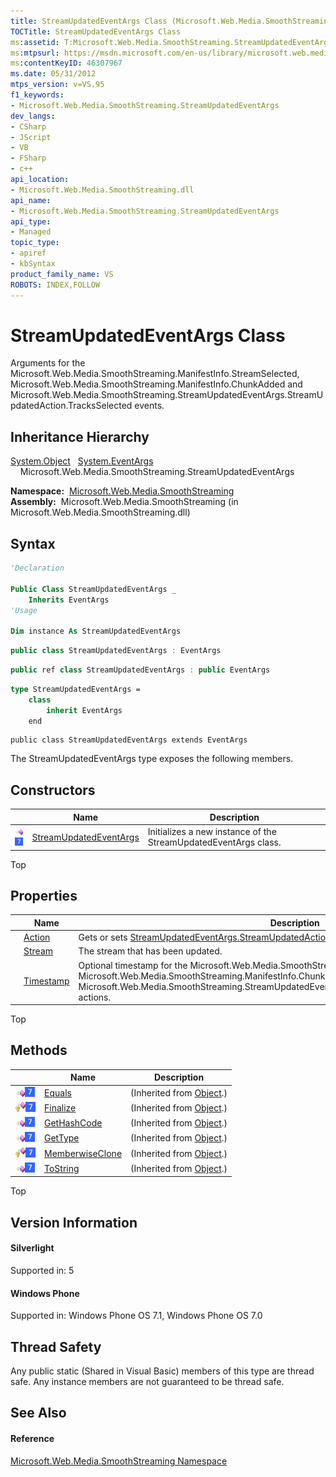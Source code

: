 ```yaml
---
title: StreamUpdatedEventArgs Class (Microsoft.Web.Media.SmoothStreaming)
TOCTitle: StreamUpdatedEventArgs Class
ms:assetid: T:Microsoft.Web.Media.SmoothStreaming.StreamUpdatedEventArgs
ms:mtpsurl: https://msdn.microsoft.com/en-us/library/microsoft.web.media.smoothstreaming.streamupdatedeventargs(v=VS.95)
ms:contentKeyID: 46307967
ms.date: 05/31/2012
mtps_version: v=VS.95
f1_keywords:
- Microsoft.Web.Media.SmoothStreaming.StreamUpdatedEventArgs
dev_langs:
- CSharp
- JScript
- VB
- FSharp
- c++
api_location:
- Microsoft.Web.Media.SmoothStreaming.dll
api_name:
- Microsoft.Web.Media.SmoothStreaming.StreamUpdatedEventArgs
api_type:
- Managed
topic_type:
- apiref
- kbSyntax
product_family_name: VS
ROBOTS: INDEX,FOLLOW
---
```


# StreamUpdatedEventArgs Class

Arguments for the Microsoft.Web.Media.SmoothStreaming.ManifestInfo.StreamSelected, Microsoft.Web.Media.SmoothStreaming.ManifestInfo.ChunkAdded and Microsoft.Web.Media.SmoothStreaming.StreamUpdatedEventArgs.StreamUpdatedAction.TracksSelected events.

## Inheritance Hierarchy

 [System.Object](https://msdn.microsoft.com/en-us/library/e5kfa45b\(v=vs.95\))  
  [System.EventArgs](https://msdn.microsoft.com/en-us/library/118wxtk3\(v=vs.95\))  
    Microsoft.Web.Media.SmoothStreaming.StreamUpdatedEventArgs  

**Namespace:**  [Microsoft.Web.Media.SmoothStreaming](microsoft-web-media-smoothstreaming-namespace_1.md)  
**Assembly:**  Microsoft.Web.Media.SmoothStreaming (in Microsoft.Web.Media.SmoothStreaming.dll)

## Syntax

``` vb
'Declaration

Public Class StreamUpdatedEventArgs _
    Inherits EventArgs
'Usage

Dim instance As StreamUpdatedEventArgs
```

``` csharp
public class StreamUpdatedEventArgs : EventArgs
```

``` c++
public ref class StreamUpdatedEventArgs : public EventArgs
```

``` fsharp
type StreamUpdatedEventArgs =  
    class
        inherit EventArgs
    end
```

``` jscript
public class StreamUpdatedEventArgs extends EventArgs
```

The StreamUpdatedEventArgs type exposes the following members.

## Constructors

||Name|Description|
|--- |--- |--- |
|![Public method](images/Ff728153.pubmethod(en-us,VS.90).gif "Public method")![Supported by Windows Phone](images/Ff728255.slMobile(VS.95).gif "Supported by Windows Phone")|[StreamUpdatedEventArgs](streamupdatedeventargs-constructor-microsoft-web-media-smoothstreaming_1.md)|Initializes a new instance of the StreamUpdatedEventArgs class.|


Top

## Properties

||Name|Description|
|--- |--- |--- |
|![Public property](images/Ff728140.pubproperty(en-us,VS.90).gif "Public property")![Supported by Windows Phone](images/Ff728255.slMobile(VS.95).gif "Supported by Windows Phone")|[Action](streamupdatedeventargs-action-property-microsoft-web-media-smoothstreaming_1.md)|Gets or sets [StreamUpdatedEventArgs.StreamUpdatedAction](streamupdatedeventargs-streamupdatedaction-enumeration-microsoft-web-media-smoothstreaming_1.md).|
|![Public property](images/Ff728140.pubproperty(en-us,VS.90).gif "Public property")![Supported by Windows Phone](images/Ff728255.slMobile(VS.95).gif "Supported by Windows Phone")|[Stream](streamupdatedeventargs-stream-property-microsoft-web-media-smoothstreaming_1.md)|The stream that has been updated.|
|![Public property](images/Ff728140.pubproperty(en-us,VS.90).gif "Public property")![Supported by Windows Phone](images/Ff728255.slMobile(VS.95).gif "Supported by Windows Phone")|[Timestamp](streamupdatedeventargs-timestamp-property-microsoft-web-media-smoothstreaming_1.md)|Optional timestamp for the Microsoft.Web.Media.SmoothStreaming.ManifestInfo.StreamSelected, Microsoft.Web.Media.SmoothStreaming.ManifestInfo.ChunkAdded and Microsoft.Web.Media.SmoothStreaming.StreamUpdatedEventArgs.StreamUpdatedAction.TracksSelected actions.|


Top

## Methods

||Name|Description|
|--- |--- |--- |
|![Public method](images/Ff728153.pubmethod(en-us,VS.90).gif "Public method")![Supported by Windows Phone](images/Ff728255.slMobile(VS.95).gif "Supported by Windows Phone")|[Equals](https://msdn.microsoft.com/en-us/library/bsc2ak47(v=vs.95))|(Inherited from [Object](https://msdn.microsoft.com/en-us/library/e5kfa45b(v=vs.95)).)|
|![Protected method](images/Ff728153.protmethod(en-us,VS.90).gif "Protected method")![Supported by Windows Phone](images/Ff728255.slMobile(VS.95).gif "Supported by Windows Phone")|[Finalize](https://msdn.microsoft.com/en-us/library/4k87zsw7(v=vs.95))|(Inherited from [Object](https://msdn.microsoft.com/en-us/library/e5kfa45b(v=vs.95)).)|
|![Public method](images/Ff728153.pubmethod(en-us,VS.90).gif "Public method")![Supported by Windows Phone](images/Ff728255.slMobile(VS.95).gif "Supported by Windows Phone")|[GetHashCode](https://msdn.microsoft.com/en-us/library/zdee4b3y(v=vs.95))|(Inherited from [Object](https://msdn.microsoft.com/en-us/library/e5kfa45b(v=vs.95)).)|
|![Public method](images/Ff728153.pubmethod(en-us,VS.90).gif "Public method")![Supported by Windows Phone](images/Ff728255.slMobile(VS.95).gif "Supported by Windows Phone")|[GetType](https://msdn.microsoft.com/en-us/library/dfwy45w9(v=vs.95))|(Inherited from [Object](https://msdn.microsoft.com/en-us/library/e5kfa45b(v=vs.95)).)|
|![Protected method](images/Ff728153.protmethod(en-us,VS.90).gif "Protected method")![Supported by Windows Phone](images/Ff728255.slMobile(VS.95).gif "Supported by Windows Phone")|[MemberwiseClone](https://msdn.microsoft.com/en-us/library/57ctke0a(v=vs.95))|(Inherited from [Object](https://msdn.microsoft.com/en-us/library/e5kfa45b(v=vs.95)).)|
|![Public method](images/Ff728153.pubmethod(en-us,VS.90).gif "Public method")![Supported by Windows Phone](images/Ff728255.slMobile(VS.95).gif "Supported by Windows Phone")|[ToString](https://msdn.microsoft.com/en-us/library/7bxwbwt2(v=vs.95))|(Inherited from [Object](https://msdn.microsoft.com/en-us/library/e5kfa45b(v=vs.95)).)|


Top

## Version Information

#### Silverlight

Supported in: 5  

#### Windows Phone

Supported in: Windows Phone OS 7.1, Windows Phone OS 7.0  

## Thread Safety

Any public static (Shared in Visual Basic) members of this type are thread safe. Any instance members are not guaranteed to be thread safe.

## See Also

#### Reference

[Microsoft.Web.Media.SmoothStreaming Namespace](microsoft-web-media-smoothstreaming-namespace_1.md)

